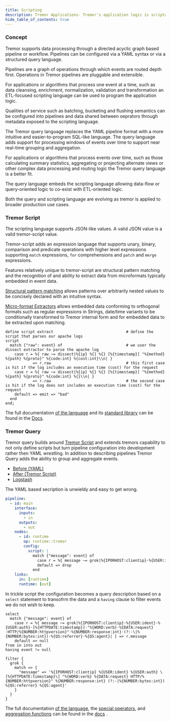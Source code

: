 ```yaml
---
title: Scripting
description: Tremor Applications- Tremor's application logic is scriptable.
hide_table_of_contents: true
---
```


### Concept

Tremor supports data processing through a directed acyclic graph based pipeline or workflow. Pipelines can be configured via a YAML syntax or via a structured query language.

Pipelines are a graph of operations through which events are routed depth first.
Operations in Tremor pipelines are pluggable and extensible.

For applications or algorithms that process one event at a time, such as data cleansing, enrichment, normalization, validation and transformation an ETL-focused scripting language can be used to program the application logic.

Qualities of service such as batching, bucketing and flushing semantics can be configured into pipelines and data shared between oeprators through metadata exposed to the scripting language.

The Tremor query language replaces the YAML pipeline format with a more intuitive and easier-to-program SQL-like language. The query language adds support for processing windows of events over time to support near real-time grouping and aggregation.

For applications or algorithms that process events over time, such as those calculating summary statistics, aggregating or projecting alternate views or other complex data processing and routing logic the Tremor query language is a better fit.

The query language embeds the scripting language allowing data-flow or query-oriented logic to co-exist with ETL-oriented logic.

Both the query and scripting language are evolving as tremor is applied to broader production use cases.

### Tremor Script

The scripting language supports JSON-like values. A valid JSON value is a valid tremor-script value.

Tremor-script adds an expression language that supports unary, binary, comparison and predicate operations with higher level expressions supporting `match` expressions, `for` comprehensions and `patch` and `merge` expressions.

Features relatively unique to tremor-script are structural pattern matching and the recognition of and ability to extract data from microformats typically embedded in event data.

[Structural pattern matching](/docs/tremor-script/#match) allows patterns over arbitrarily nested values to be concisely declared with an intuitive syntax.

[Micro-format Extractors](/docs/tremor-script/#extractors) allows embedded data conforming to orthogonal formats such as regular expressions in Strings, date/time variants to be conditionally transformed to Tremor internal form and for embedded data to be extracted upon matching.

```tremor
define script extract                                # define the script that parses our apache logs
script
  match {"raw": event} of                            # we user the dissect extractor to parse the apache log
    case r = %{ raw ~= dissect|%{ip} %{} %{} [%{timestamp}] "%{method} %{path} %{proto}" %{code:int} %{cost:int}\\n| }
            => r.raw                                 # this first case is hit if the log includes an execution time (cost) for the request
    case r = %{ raw ~= dissect|%{ip} %{} %{} [%{timestamp}] "%{method} %{path} %{proto}" %{code:int} %{}\\n| }
            => r.raw                                 # the second case is hit if the log does not includes an execution time (cost) for the request
    default => emit => "bad"
  end
end;
```

The full documentation [of the language](/docs/tremor-script) and its [standard library](/docs/tremor-script/functions) can be found in the [Docs](/docs).

### Tremor Query

Tremor query builds around [Tremor Script](#h-script) and extends tremors capability to not only define scripts but turn pipeline configuration into development rather then YAML wrestling. In addition to describing pipelines Tremor Query adds the ability to group and aggregate events.

<nav class="tabs" data-component="tabs">
  <ul>
    <li class="active">
      <a href="#before">Before (YAML)</a>
    </li>
    <li>
      <a href="#after">After (Tremor Script)</a>
    </li>
    <li>
      <a href="#logstash">Logstash</a>
    </li>
  </ul>
</nav>

<div id="before">

The YAML based secription is unwieldy and easy to get wrong.

```yaml
pipeline:
  - id: main
    interface:
      inputs:
        - in
      outputs:
        - out
    nodes:
      - id: runtime
        op: runtime::tremor
        config:
          script: |
            match {"message": event} of
              case r = %{ message ~= grok|%{IPORHOST:clientip}·%{USER:ident}·%{USER:auth}·[%{HTTPDATE:timestamp}]·"%{WORD:verb}·%{DATA:request}·HTTP/%{NUMBER:httpversion}"·%{NUMBER:response:int}·(?:-\|%{NUMBER:bytes:int})·%{QS:referrer}·%{QS:agent}| } => r.message
              default => drop
            end
    links:
      in: [runtime]
      runtime: [out]
```

</div>

<div id="after">

In trickle script the configuration becomes a query description based on a `select` statement to transofrm the data and a `having` clause to filter events we do not wish to keep.

```trickle
select
  match {"message": event} of
    case r = %{ message ~= grok|%{IPORHOST:clientip}·%{USER:ident}·%{USER:auth}·[%{HTTPDATE:timestamp}]·"%{WORD:verb}·%{DATA:request}·HTTP/%{NUMBER:httpversion}"·%{NUMBER:response:int}·(?:-\|%{NUMBER:bytes:int})·%{QS:referrer}·%{QS:agent}| } => r.message
    default => null
from in into out
having event != null
```

</div>

<div id="logstash">

```logstash
filter {
  grok {
    match => {
      "message" => '%{IPORHOST:clientip} %{USER:ident} %{USER:auth} \[%{HTTPDATE:timestamp}\] "%{WORD:verb} %{DATA:request} HTTP/%{NUMBER:httpversion}" %{NUMBER:response:int} (?:-|%{NUMBER:bytes:int}) %{QS:referrer} %{QS:agent}'
    }
  }
}
```

</div>

The full documentation  [of the language](/docs/tremor-query), the [special operators](/docs/artefacts/operators), and [aggregation functions](/docs/tremor-query/functions) can be found in the [docs](/docs) .
